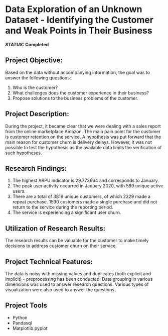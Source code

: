 # Data Exploration of an Unknown Dataset - Identifying the Customer and Weak Points in Their Business


***STATUS:*** **Completed**


## Project Objective:

Based on the data without accompanying information, the goal was to answer the following questions:
1. Who is the customer?
2. What challenges does the customer experience in their business?
3. Propose solutions to the business problems of the customer.


## Project Description:

During the project, it became clear that we were dealing with a sales report from the online marketplace Amazon. The main pain point for the customer is customer retention on the service. A hypothesis was put forward that the main reason for customer churn is delivery delays. However, it was not possible to test the hypothesis as the available data limits the verification of such hypotheses.


## Research Findings:

1. The highest ARPU indicator is 29.773664 and corresponds to January.
2. The peak user activity occurred in January 2020, with 589 unique active users.
3. There are a total of 3819 unique customers, of which 2229 made a repeat purchase. 1590 customers made a single purchase and did not return to the service during the reporting period.
4. The service is experiencing a significant user churn.


## Utilization of Research Results:

The research results can be valuable for the customer to make timely decisions to address customer churn on their service.


## Project Technical Features:

The data is noisy with missing values and duplicates (both explicit and implicit) - preprocessing has been conducted.
Data grouping in various dimensions was used to answer research questions.
Various types of visualization were also used to answer the questions.


## Project Tools

- Python
- Pandasql
- Matplotlib.pyplot
